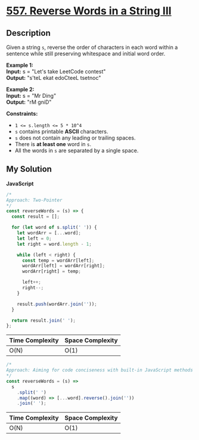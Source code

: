 # [557. Reverse Words in a String III](https://leetcode.com/problems/reverse-words-in-a-string-iii)

## Description

Given a string `s`, reverse the order of characters in each word within a sentence while still preserving whitespace and initial word order.

**Example 1:**  
**Input:** s = "Let's take LeetCode contest"  
**Output:** "s'teL ekat edoCteeL tsetnoc"

**Example 2:**  
**Input:** s = "Mr Ding"  
**Output:** "rM gniD"

**Constraints:**

- `1 <= s.length <= 5 * 10^4`
- `s` contains printable **ASCII** characters.
- `s` does not contain any leading or trailing spaces.
- There is **at least one** word in `s`.
- All the words in `s` are separated by a single space.

## My Solution

**JavaScript**

```js
/*
Approach: Two-Pointer
*/
const reverseWords = (s) => {
  const result = [];

  for (let word of s.split(' ')) {
    let wordArr = [...word];
    let left = 0;
    let right = word.length - 1;

    while (left < right) {
      const temp = wordArr[left];
      wordArr[left] = wordArr[right];
      wordArr[right] = temp;

      left++;
      right--;
    }

    result.push(wordArr.join(''));
  }

  return result.join(' ');
};
```

| Time Complexity | Space Complexity |
| --------------- | ---------------- |
| O(N)            | O(1)             |

```js
/*
Approach: Aiming for code conciseness with built-in JavaScript methods
*/
const reverseWords = (s) =>
  s
    .split(' ')
    .map((word) => [...word].reverse().join(''))
    .join(' ');
```

| Time Complexity | Space Complexity |
| --------------- | ---------------- |
| O(N)            | O(1)             |
